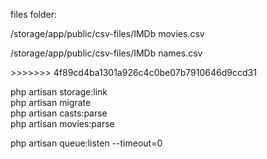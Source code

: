 <p>files folder: </p>
<p>/storage/app/public/csv-files/IMDb movies.csv</p>
<p>/storage/app/public/csv-files/IMDb names.csv</p>
>>>>>>> 4f89cd4ba1301a926c4c0be07b7910646d9ccd31

php artisan storage:link <br>
php artisan migrate <br>
php artisan casts:parse <br>
php artisan movies:parse <br>



php artisan queue:listen --timeout=0
